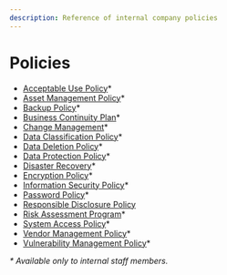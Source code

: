 ```yaml
---
description: Reference of internal company policies
---
```


# Policies

* [Acceptable Use Policy](https://drive.google.com/file/d/1nqr1O9G-3uNoOvsTUunmJm4E3t-_L01g/view?usp=sharing)\*
* [Asset Management Policy](https://drive.google.com/file/d/1BOOG6PvRFUNZFph-MYdCfHADhAI6Nr2n/view?usp=sharing)\*
* [Backup Policy](https://drive.google.com/file/d/1UCM67FP0sBfos_dbb1CXek3CU6yRWgQR/view?usp=sharing)\*
* [Business Continuity Plan](https://drive.google.com/file/d/1Qm9-Z7bnTXsAq5h7JPqlhlPz8v0lasij/view?usp=sharing)\*
* [Change Management](https://drive.google.com/file/d/1NbGH9ewrWePPq_cUweounvjfQK98i_Fi/view?usp=sharing)\*
* [Data Classification Policy](https://drive.google.com/file/d/1ggZHl4sjpmS5TfCltEGEB3D3VSzzj8TX/view?usp=sharing)\*
* [Data Deletion Policy](https://drive.google.com/file/d/1ndjp_ehD1VEZRWR1RxqfCmsKQocWUQYb/view?usp=sharing)\*
* [Data Protection Policy](https://drive.google.com/file/d/1WN7se8cvhqTljEuBfM4jyY2vfRb1JlA7/view?usp=sharing)\*
* [Disaster Recovery](https://drive.google.com/file/d/1pbHNge8pHqssqfeYVMhImdxUysUjlVhW/view?usp=sharing)\*
* [Encryption Policy](https://drive.google.com/file/d/1izSXXjlJg__trd5wBSONDDtX_xUx3e7_/view?usp=sharing)\*
* [Information Security Policy](https://drive.google.com/file/d/1lKAhdUlZGcC0rQ-EFoAl1UZbVim38-RZ/view?usp=sharing)\*
* [Password Policy](https://drive.google.com/file/d/1QbRn36IYJJ_3AhKP12RuSqUtcuIoanzn/view?usp=sharing)\*
* [Responsible Disclosure Policy](https://mattermost.com/security-vulnerability-report/)
* [Risk Assessment Program](https://drive.google.com/file/d/1eJanbCxnCP_WiDYHUNiWMnEhU_aARkp7/view?usp=sharing)\*
* [System Access Policy](https://drive.google.com/file/d/13lNgRJ704LsCpK9UWvA4wISN9an9AIqI/view?usp=sharing)\*
* [Vendor Management Policy](https://drive.google.com/file/d/1DXst-Gv6lSd5xU-q7oUDkugXQCXX-Uie/view?usp=sharing)\*
* [Vulnerability Management Policy](https://drive.google.com/file/d/1Gj44iq3f1PeDosUAau8nazS2UVjB-AWf/view?usp=sharing)\*

_\* Available only to internal staff members._


